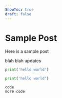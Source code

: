```yaml
---
ShowToc: true
draft: false
---
```


# Sample Post

Here is a sample post

blah blah updates

```python
print('hello world')
```

```python
print('hello world')
```

    code
    more code
